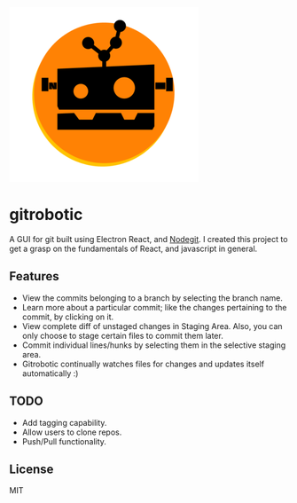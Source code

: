 ![gitrobotic.png](./gitrobotic-small.png)
# gitrobotic
A GUI for git built using Electron React, and [Nodegit](http://www.nodegit.org/). I created this project to get a grasp on the fundamentals of React, and javascript in general.

## Features
* View the commits belonging to a branch by selecting the branch name.
* Learn more about a particular commit; like the changes pertaining to the commit, by clicking on it.
* View complete diff of unstaged changes in Staging Area. Also, you can only choose to stage certain files to commit them later.
* Commit individual lines/hunks by selecting them in the selective staging area.
* Gitrobotic continually watches files for changes and updates itself automatically :)

## TODO
* Add tagging capability.
* Allow users to clone repos.
* Push/Pull functionality.

## License
MIT
